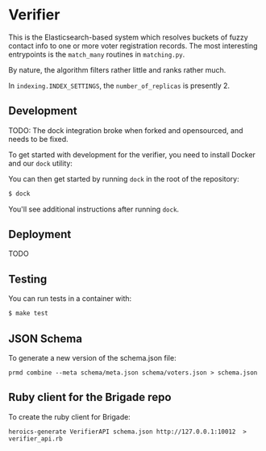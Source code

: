 # Verifier

This is the Elasticsearch-based system which resolves buckets of fuzzy contact
info to one or more voter registration records. The most interesting
entrypoints is the `match_many` routines in `matching.py`.

By nature, the algorithm filters rather little and ranks rather much.

In `indexing.INDEX_SETTINGS`, the `number_of_replicas` is presently 2.

## Development
TODO: The dock integration broke when forked and opensourced, and needs to be fixed.

To get started with development for the verifier, you need to install
Docker and our `dock` utility:

You can then get started by running `dock` in the root of the repository:

```bash
$ dock
```

You'll see additional instructions after running `dock`.

## Deployment
TODO

## Testing

You can run tests in a container with:

```bash
$ make test
```

## JSON Schema

To generate a new version of the schema.json file:

```
prmd combine --meta schema/meta.json schema/voters.json > schema.json
```

## Ruby client for the Brigade repo

To create the ruby client for Brigade:

```
heroics-generate VerifierAPI schema.json http://127.0.0.1:10012  > verifier_api.rb
```
